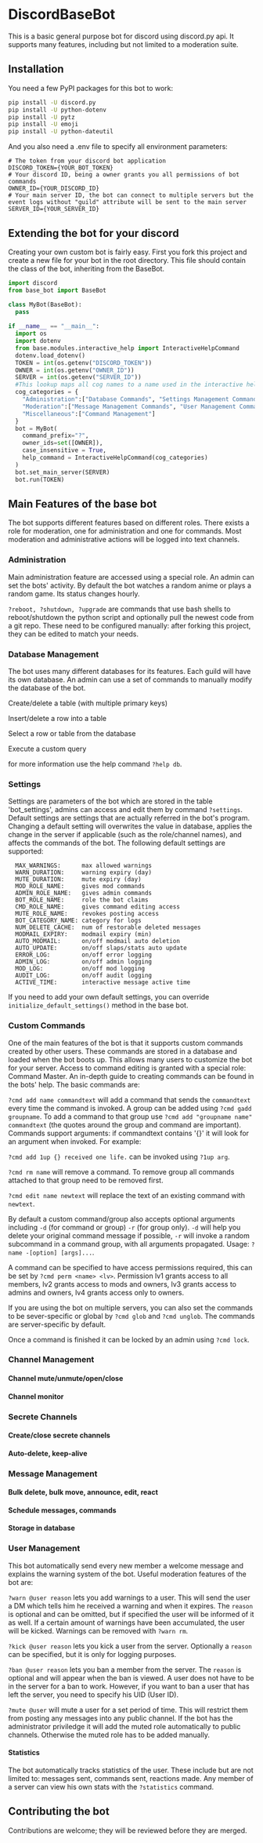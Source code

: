 # DiscordBaseBot
This is a basic general purpose bot for discord using discord.py api.
It supports many features, including but not limited to a moderation suite.

## Installation
You need a few PyPI packages for this bot to work:

````bash
pip install -U discord.py
pip install -U python-dotenv
pip install -U pytz
pip install -U emoji
pip install -U python-dateutil
````
And you also need a .env file to specify all environment parameters:
```text
# The token from your discord bot application
DISCORD_TOKEN={YOUR_BOT_TOKEN}
# Your discord ID, being a owner grants you all permissions of bot commands
OWNER_ID={YOUR_DISCORD_ID}
# Your main server ID, the bot can connect to multiple servers but the event logs without "guild" attribute will be sent to the main server
SERVER_ID={YOUR_SERVER_ID}
```
## Extending the bot for your discord
Creating your own custom bot is fairly easy.
First you fork this project and create a new file for your bot in the root directory.
This file should contain the class of the bot, inheriting from the BaseBot.

````python
import discord
from base_bot import BaseBot

class MyBot(BaseBot):
  pass
  
if __name__ == "__main__":
  import os
  import dotenv
  from base.modules.interactive_help import InteractiveHelpCommand
  dotenv.load_dotenv()
  TOKEN = int(os.getenv("DISCORD_TOKEN"))
  OWNER = int(os.getenv("OWNER_ID"))
  SERVER = int(os.getenv("SERVER_ID"))
  #This lookup maps all cog names to a name used in the interactive help.
  cog_categories = {
    "Administration":["Database Commands", "Settings Management Commands", "Administration Commands"],
    "Moderation":["Message Management Commands", "User Management Commands", "Channel Management Commands", "Moderation Commands"],
    "Miscellaneous":["Command Management"]
  }
  bot = MyBot(
    command_prefix="?",
    owner_ids=set([OWNER]),
    case_insensitive = True,
    help_command = InteractiveHelpCommand(cog_categories)
  )
  bot.set_main_server(SERVER)
  bot.run(TOKEN)
````

## Main Features of the base bot
The bot supports different features based on different roles. There exists a role for moderation, one for administration and one for commands.
Most moderation and administrative actions will be logged into text channels.
### Administration
Main administration feature are accessed using a special role. An admin can set the bots' activity.
By default the bot watches a random anime or plays a random game. Its status changes hourly.

`?reboot, ?shutdown, ?upgrade` are commands that use bash shells to reboot/shutdown the python script and optionally pull the newest code from a git repo.
These need to be configured manually: after forking this project, they can be edited to match your needs.
### Database Management
The bot uses many different databases for its features. Each guild will have its own database.
An admin can use a set of commands to manually modify the database of the bot.

Create/delete a table (with multiple primary keys)

Insert/delete a row into a table

Select a row or table from the database

Execute a custom query

for more information use the help command `?help db`.

### Settings
Settings are parameters of the bot which are stored in the table 'bot_settings', admins can access and edit them by command `?settings`. Default settings are settings that are actually referred in the bot's program. Changing a default setting will overwrites the value in database, applies the change in the server if applicable (such as the role/channel names), and affects the commands of the bot. The following default settings are supported:
````text
  MAX_WARNINGS:      max allowed warnings
  WARN_DURATION:     warning expiry (day)
  MUTE_DURATION:     mute expiry (day)
  MOD_ROLE_NAME:     gives mod commands
  ADMIN_ROLE_NAME:   gives admin commands
  BOT_ROLE_NAME:     role the bot claims
  CMD_ROLE_NAME:     gives command editing access
  MUTE_ROLE_NAME:    revokes posting access
  BOT_CATEGORY_NAME: category for logs
  NUM_DELETE_CACHE:  num of restorable deleted messages
  MODMAIL_EXPIRY:    modmail expiry (min)
  AUTO_MODMAIL:      on/off modmail auto deletion
  AUTO_UPDATE:       on/off slaps/stats auto update
  ERROR_LOG:         on/off error logging
  ADMIN_LOG:         on/off admin logging
  MOD_LOG:           on/off mod logging
  AUDIT_LOG:         on/off audit logging
  ACTIVE_TIME:       interactive message active time
````

If you need to add your own default settings, you can override `initialize_default_settings()` method in the base bot.

### Custom Commands
One of the main features of the bot is that it supports custom commands created by other users.
These commands are stored in a database and loaded when the bot boots up.
This allows many users to customize the bot for your server.
Access to command editing is granted with a special role: Command Master.
An in-depth guide to creating commands can be found in the bots' help. The basic commands are:


`?cmd add name commandtext` will add a command that sends the `commandtext` every time the command is invoked.
A group can be added using `?cmd gadd groupname`. To add a command to that group use `?cmd add "groupname name" commandtext` (the quotes around the group and command are important).
Commands support arguments: if commandtext contains '{}' it will look for an argument when invoked.
For example:

`?cmd add 1up {} received one life.` can be invoked using `?1up arg`.

`?cmd rm name` will remove a command. To remove group all commands attached to that group need to be removed first.

`?cmd edit name newtext` will replace the text of an existing command with `newtext`.


By default a custom command/group also accepts optional arguments including `-d` (for command or group) `-r` (for group only). `-d` will help you delete your original command message if possible, `-r` will invoke a random subcommand in a command group, with all arguments propagated. Usage: `?name -[option] [args]...`.

A command can be specified to have access permissions required, this can be set by `?cmd perm <name> <lv>`. Permission lv1 grants access to all members, lv2 grants access to mods and owners, lv3 grants access to admins and owners, lv4 grants access only to owners.

If you are using the bot on multiple servers, you can also set the commands to be sever-specific or global by `?cmd glob` and `?cmd unglob`. The commands are server-specific by default.

Once a command is finished it can be locked by an admin using `?cmd lock`.
### Channel Management
#### Channel mute/unmute/open/close
#### Channel monitor
### Secrete Channels
#### Create/close secrete channels
#### Auto-delete, keep-alive
### Message Management
#### Bulk delete, bulk move, announce, edit, react
#### Schedule messages, commands
#### Storage in database
### User Management
This bot automatically send every new member a welcome message and explains the warning system of the bot.
Useful moderation features of the bot are:

`?warn @user reason` lets you add warnings to a user. This will send the user a DM which tells him he received a warning and when it expires.
The `reason` is optional and can be omitted, but if specified the user will be informed of it as well.
If a certain amount of warnings have been accumulated, the user will be kicked. Warnings can be removed with `?warn rm`.

`?kick @user reason` lets you kick a user from the server. Optionally a `reason` can be specified, but it is only for logging purposes.

`?ban @user reason` lets you ban a member from the server. The `reason` is optional and will appear when the ban is viewed.
A user does not have to be in the server for a ban to work. However, if you want to ban a user that has left the server, you need to specify his UID (User ID).

`?mute @user` will mute a user for a set period of time. This will restrict them from posting any messages into any public channel. If the bot has the administrator priviledge it will add the muted role automatically to public channels. Otherwise the muted role has to be added manually.

#### Statistics
The bot automatically tracks statistics of the user. These include but are not limited to:  messages sent, commands sent, reactions made.
Any member of a server can view his own stats with the `?statistics` command.

## Contributing the bot
Contributions are welcome; they will be reviewed before they are merged.
